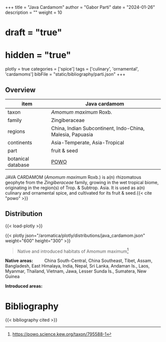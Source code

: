 +++
title = "Java Cardamom"
author = "Gabor Parti"
date = "2024-01-26"
description = ""
weight = 10
# draft = "true"
# hidden = "true"
plotly = true
categories = ['spice']
tags = ['culinary', 'ornamental', 'cardamoms']
bibFile = "static/bibliography/parti.json"
+++



<center>



</center>

## Overview

|       item       |                      Java cardamom                      |
|------------------|---------------------------------------------------------|
|       taxon      |                  *Amomum maximum* Roxb.                 |
|      family      |                      Zingiberaceae                      |
|      regions     |China, Indian Subcontinent, Indo-China, Malesia, Papuasia|
|    continents    |              Asia-Temperate, Asia-Tropical              |
|       part       |                       fruit & seed                      |
|botanical database|   [POWO](https://powo.science.kew.org/taxon/795588-1)   |

JAVA CARDAMOM (*Amomum maximum* Roxb.) is a(n) rhizomatous geophyte from the *Zingiberaceae* family, growing in the wet tropical biome, originating in the region(s) of Trop. & Subtrop. Asia. It is used as a(n) culinary and ornamental spice, and cultivated for its fruit & seed.{{< cite "powo" >}}



## Distribution

{{< load-plotly >}}

{{< plotly json="/aromatica/plotly/distributions/java_cardamom.json" weight="600" height="300" >}}

>Native and introduced habitats of Amomum maximum[^powo]

[^powo]: https://powo.science.kew.org/taxon/795588-1

<p style="text-align:left;">

**Native areas:** &ensp; &ensp; &ensp; China South-Central, China Southeast, Tibet, Assam, Bangladesh, East Himalaya, India, Nepal, Sri Lanka, Andaman Is., Laos, Myanmar, Thailand, Vietnam, Jawa, Lesser Sunda Is., Sumatera, New Guinea

**Introduced areas:** 

</p>



# Bibliography

{{< bibliography cited >}}

